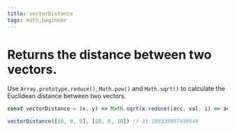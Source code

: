 ```yaml
---
title: vectorDistance
tags: math,beginner
---
```


# Returns the distance between two vectors.

Use `Array.prototype.reduce()`, `Math.pow()` and `Math.sqrt()` to calculate the Euclidean distance between two vectors.

```js
const vectorDistance = (x, y) => Math.sqrt(x.reduce((acc, val, i) => acc + Math.pow(val - y[i], 2), 0))
```

```js
vectorDistance([10, 0, 5], [20, 0, 10]) // 11.180339887498949
```
